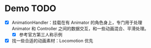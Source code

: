 # Demo TODO

- [x] AnimationHandler：挂载在有 Animator 的角色身上，专门用于处理 Animator 和 Controller 之间的数据交互，和一些动画混合、平滑处理。
  - [x] 参考官方第三人称示例
- [x] 找一些合适的动画素材：Locomotion 优先